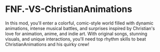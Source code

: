 # FNF.-VS-ChristianAnimations
In this mod, you'll enter a colorful, comic-style world filled with dynamic animations, intense musical battles, and surprises inspired by Christian's love for animation, anime, and indie art. With original songs, stunning visuals, and unique interactions, you'll need top rhythm skills to beat ChristianAnimations and his quirky crew!
